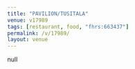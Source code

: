 ```yaml
---
title: "PAVILION/TUSITALA"
venue: v17989
tags: [restaurant, food, "fhrs:663437"]
permalink: /v/17989/
layout: venue
---
```

null